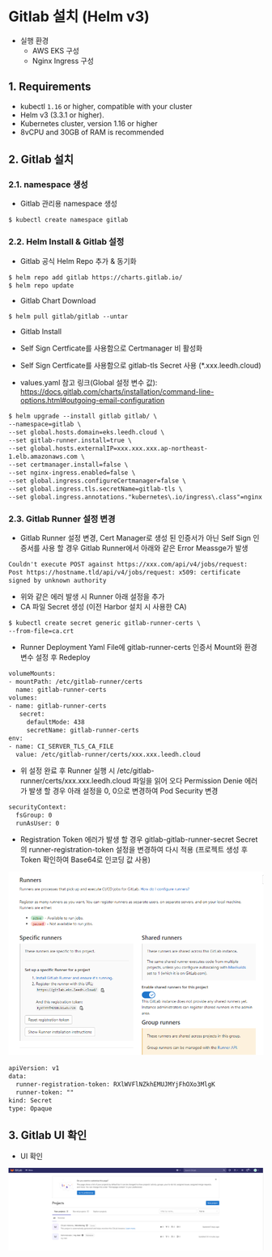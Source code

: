 # Gitlab 설치 (Helm v3)
- 실행 환경
	- AWS EKS 구성
	- Nginx Ingress 구성

## 1. Requirements
- kubectl `1.16` or higher, compatible with your cluster
- Helm v3 (3.3.1 or higher).
- Kubernetes cluster, version 1.16 or higher
- 8vCPU and 30GB of RAM is recommended

## 2. Gitlab 설치

### 2.1. namespace 생성

-   Gitlab 관리용 namespace 생성

```
$ kubectl create namespace gitlab 
```

### 2.2. Helm Install & Gitlab 설정

- Gitlab 공식 Helm Repo 추가 & 동기화

```
$ helm repo add gitlab https://charts.gitlab.io/
$ helm repo update
```

- Gitlab Chart Download

```
$ helm pull gitlab/gitlab --untar
```

- Gitlab Install

- Self Sign Certficate를 사용함으로 Certmanager 비 활성화
- Self Sign Certficate를 사용함으로 gitlab-tls Secret 사용 (*.xxx.leedh.cloud)
- values.yaml 참고 링크(Global 설정 변수 값): https://docs.gitlab.com/charts/installation/command-line-options.html#outgoing-email-configuration 

```
$ helm upgrade --install gitlab gitlab/ \
--namespace=gitlab \
--set global.hosts.domain=eks.leedh.cloud \
--set gitlab-runner.install=true \
--set global.hosts.externalIP=xxx.xxx.xxx.ap-northeast-1.elb.amazonaws.com \
--set certmanager.install=false \
--set nginx-ingress.enabled=false \
--set global.ingress.configureCertmanager=false \
--set global.ingress.tls.secretName=gitlab-tls \
--set global.ingress.annotations."kubernetes\.io/ingress\.class"=nginx
```

### 2.3. Gitlab Runner 설정 변경

- Gitlab Runner 설정 변경, Cert Manager로 생성 된 인증서가 아닌 Self Sign 인증서를 사용 할 경우 Gitlab Runner에서 아래와 같은 Error Meassge가 발생

```
Couldn't execute POST against https://xxx.com/api/v4/jobs/request: Post https://hostname.tld/api/v4/jobs/request: x509: certificate signed by unknown authority
```

- 위와 같은 에러 발생 시 Runner 아래 설정을 추가
- CA 파일 Secret 생성 (이전 Harbor 설치 시 사용한 CA)

```
$ kubectl create secret generic gitlab-runner-certs \
--from-file=ca.crt
```

- Runner Deployment Yaml File에 gitlab-runner-certs 인증서 Mount와 환경 변수 설정 후 Redeploy

```
volumeMounts:
- mountPath: /etc/gitlab-runner/certs
  name: gitlab-runner-certs
volumes:
- name: gitlab-runner-certs
   secret:
     defaultMode: 438
     secretName: gitlab-runner-certs
env:
- name: CI_SERVER_TLS_CA_FILE
  value: /etc/gitlab-runner/certs/xxx.xxx.leedh.cloud
```

- 위 설정 완료 후 Runner 실행 시 /etc/gitlab-runner/certs/xxx.xxx.leedh.cloud 파일을 읽어 오다 Permission Denie 에러가 발생 할 경우 아래 설정을 0, 0으로 변경하여 Pod Security 변경

```
securityContext:
  fsGroup: 0
  runAsUser: 0
```

- Registration Token 에러가 발생 할 경우 gitlab-gitlab-runner-secret Secret의 runner-registration-token 설정을 변경하여 다시 적용 (프로젝트 생성 후 Token 확인하여 Base64로 인코딩 값 사용)

![gitlab-1][gitlab-1]

[gitlab-1]:./images/gitlab-1.PNG

```
apiVersion: v1
data:
  runner-registration-token: RXlWVFlNZkhEMUJMYjFhOXo3MlgK
  runner-token: ""
kind: Secret
type: Opaque
```


## 3. Gitlab UI 확인

- UI 확인

![gitlab-2][gitlab-2]

[gitlab-2]:./images/gitlab-2.PNG
